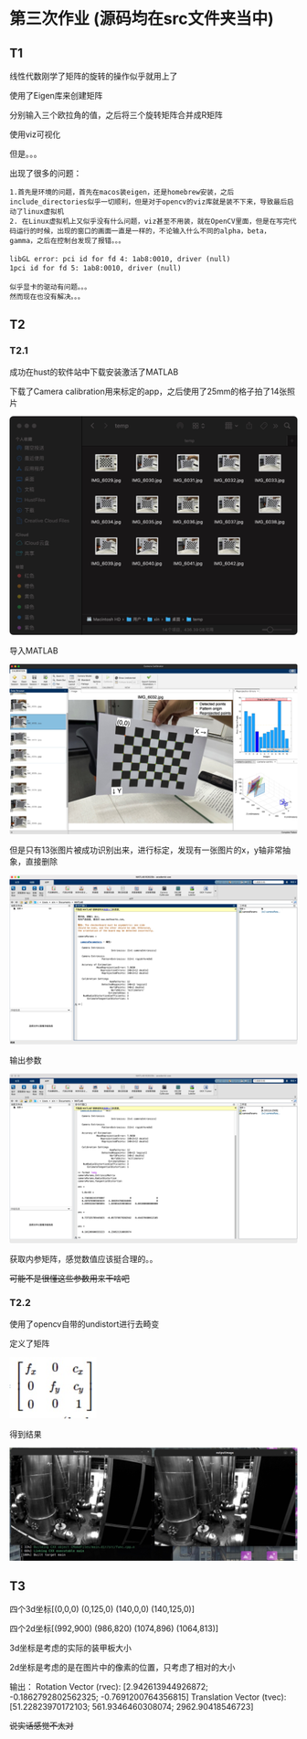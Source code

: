 # 第三次作业 (源码均在src文件夹当中)

## T1

线性代数刚学了矩阵的旋转的操作似乎就用上了

使用了Eigen库来创建矩阵

分别输入三个欧拉角的值，之后将三个旋转矩阵合并成R矩阵

使用viz可视化

但是。。。

出现了很多的问题：

```
1.首先是环境的问题，首先在macos装eigen，还是homebrew安装，之后include_directories似乎一切顺利，但是对于opencv的viz库就是装不下来，导致最后启动了linux虚拟机
2. 在Linux虚拟机上又似乎没有什么问题，viz甚至不用装，就在OpenCV里面，但是在写完代码运行的时候，出现的窗口的画面一直是一样的，不论输入什么不同的alpha，beta，gamma，之后在控制台发现了报错。。。

libGL error: pci id for fd 4: 1ab8:0010, driver (null)
1pci id for fd 5: 1ab8:0010, driver (null)

似乎显卡的驱动有问题。。。
然而现在也没有解决。。。
```

## T2

### T2.1

成功在hust的软件站中下载安装激活了MATLAB

下载了Camera calibration用来标定的app，之后使用了25mm的格子拍了14张照片

![](./img/14照片.jpg)

导入MATLAB

![](./img/标定.jpg)

但是只有13张图片被成功识别出来，进行标定，发现有一张图片的x，y轴非常抽象，直接删除

![](./img/输出参数.jpg)

输出参数

![](./img/内参矩阵.jpg)

获取内参矩阵，感觉数值应该挺合理的。。

~~可能不是很懂这些参数用来干啥吧~~

### T2.2

使用了opencv自带的undistort进行去畸变

定义了矩阵

![](./img/Mat.jpg)

得到结果

![](./img/distort.jpg)

## T3

四个3d坐标[(0,0,0) (0,125,0) (140,0,0) (140,125,0)]

四个2d坐标[(992,900) (986,820) (1074,896) (1064,813)]

3d坐标是考虑的实际的装甲板大小

2d坐标是考虑的是在图片中的像素的位置，只考虑了相对的大小

输出：
Rotation Vector (rvec): [2.942613944926872;
 -0.1862792802562325;
 -0.7691200764356815]
Translation Vector (tvec): [51.22823970172103;
 561.9346460308074;
 2962.90418546723]

~~说实话感觉不太对~~